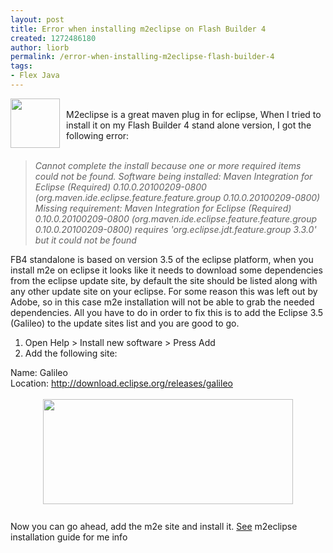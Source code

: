 ```yaml
---
layout: post
title: Error when installing m2eclipse on Flash Builder 4
created: 1272486180
author: liorb
permalink: /error-when-installing-m2eclipse-flash-builder-4
tags:
- Flex Java
---
```

<a onblur="try {parent.deselectBloggerImageGracefully();} catch(e) {}" href="http://2.bp.blogspot.com/_tECzk8Tdl88/S9Crg8BA-6I/AAAAAAAAAHE/cIo7I12wWDQ/s1600/eclipse_logo.jpeg"><img style="float: left; margin: 0pt 10px 10px 0pt; cursor: pointer; width: 79px; height: 79px;" src="http://2.bp.blogspot.com/_tECzk8Tdl88/S9Crg8BA-6I/AAAAAAAAAHE/cIo7I12wWDQ/s400/eclipse_logo.jpeg" alt="" id="BLOGGER_PHOTO_ID_5463054930354961314" border="0" /></a><br />M2eclipse is a great maven plug in for eclipse, When I tried to install it on my Flash Builder 4 stand alone version, I got the following error:<br /><br /><blockquote style="font-style: italic;">Cannot complete the install because one or more required items could not be found.   Software being installed: Maven Integration for Eclipse (Required) 0.10.0.20100209-0800 (org.maven.ide.eclipse.feature.feature.group 0.10.0.20100209-0800)   Missing requirement: Maven Integration for Eclipse (Required) 0.10.0.20100209-0800 (org.maven.ide.eclipse.feature.feature.group 0.10.0.20100209-0800) requires 'org.eclipse.jdt.feature.group 3.3.0' but it could not be found</blockquote>FB4 standalone is based on version 3.5 of the eclipse platform, when you install m2e on eclipse it looks like it needs to download some dependencies from the eclipse update site, by default the site should be listed along with any other update site on your eclipse. For some reason this was left out by Adobe, so in this case m2e installation will not be able to grab the needed dependencies. All you have to do in order to fix this is to add the Eclipse 3.5 (Galileo) to the update sites list and you are good to go.<br /><ol><li>Open Help > Install new software > Press Add</li><li>Add the following site:<br /></li></ol>Name: Galileo<br />Location: http://download.eclipse.org/releases/galileo<br /><br /><a onblur="try {parent.deselectBloggerImageGracefully();} catch(e) {}" href="http://2.bp.blogspot.com/_tECzk8Tdl88/S9C8R3aQ-DI/AAAAAAAAAHU/nsZwyPPrpGA/s1600/add_site.PNG"><img style="display: block; margin: 0px auto 10px; text-align: center; cursor: pointer; width: 400px; height: 168px;" src="http://2.bp.blogspot.com/_tECzk8Tdl88/S9C8R3aQ-DI/AAAAAAAAAHU/nsZwyPPrpGA/s400/add_site.PNG" alt="" id="BLOGGER_PHOTO_ID_5463073363118323762" border="0" /></a><br />Now you can go ahead, add the m2e site and install it. <a href="http://m2eclipse.sonatype.org/installing-m2eclipse.html">See</a> m2eclipse installation guide for me info
